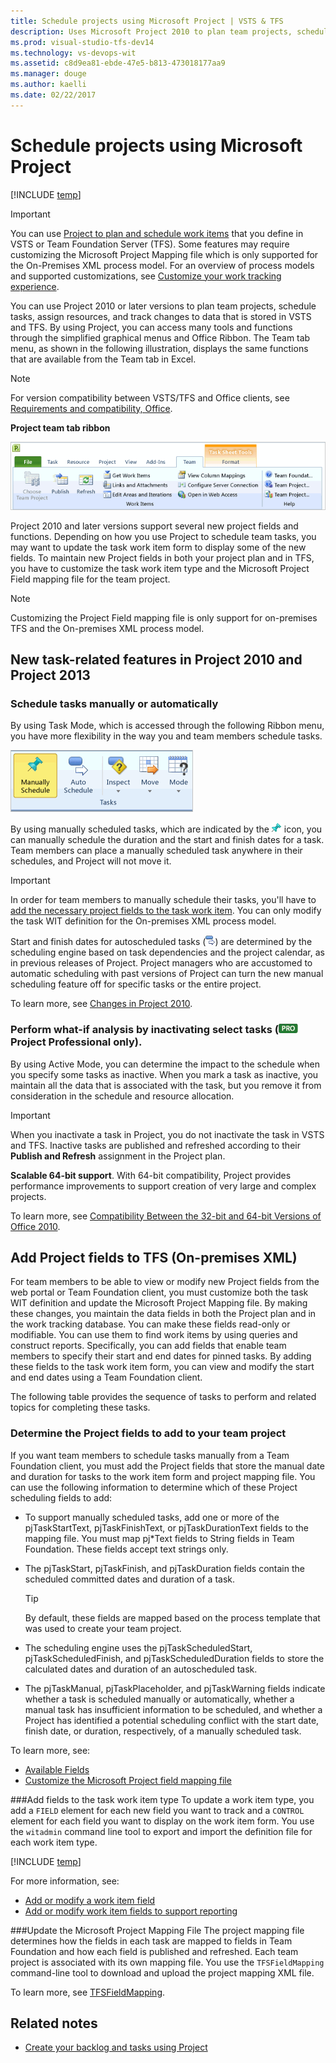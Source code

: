 ```yaml
---
title: Schedule projects using Microsoft Project | VSTS & TFS
description: Uses Microsoft Project 2010 to plan team projects, schedule tasks, assign resources, and track changes to data.
ms.prod: visual-studio-tfs-dev14
ms.technology: vs-devops-wit
ms.assetid: c8d9ea81-ebde-47e5-b813-473018177aa9
ms.manager: douge
ms.author: kaelli
ms.date: 02/22/2017  
---  
```


# Schedule projects using Microsoft Project  

[!INCLUDE [temp](../../_shared/version-vsts-tfs-all-versions.md)]


>[!IMPORTANT]  
>You can use [Project to plan and schedule work items](create-your-backlog-tasks-using-project.md) that you define in VSTS or Team Foundation Server (TFS). Some features may require customizing the Microsoft Project Mapping file which is only supported for the On-Premises XML process model. For an overview of process models and supported customizations, see [Customize your work tracking experience](../../customize/customize-work.md).  

You can use Project 2010 or later versions to plan team projects, schedule tasks, assign resources, and track changes to data that is stored in VSTS and TFS. By using Project, you can access many tools and functions through the simplified graphical menus and Office Ribbon. The Team tab menu, as shown in the following illustration, displays the same functions that are available from the Team tab in Excel.

>[!NOTE]  
>For version compatibility between VSTS/TFS and Office clients, see [Requirements and compatibility, Office](../../../tfs-server/requirements.md#office).  
 
**Project team tab ribbon** 

![Team Menu ribbon](_img/tfs_oiproj_ribbon.png "TFS_OIProj_Ribbon")  
  
  
Project 2010 and later versions support several new project fields and functions. Depending on how you use Project to schedule team tasks, you may want to update the task work item form to display some of the new fields. To maintain new Project fields in both your project plan and in TFS, you have to customize the task work item type and the Microsoft Project Field mapping file for the team project. 

>[!NOTE]  
>Customizing the Project Field mapping file is only support for on-premises TFS and the On-premises XML process model.  
  
<a name="NewFeatures"></a> 
##  New task-related features in Project 2010 and Project 2013  
 
### Schedule tasks manually or automatically
By using Task Mode, which is accessed through the following Ribbon menu, you have more flexibility in the way you and team members schedule tasks.

![Task mode scheduling ribbon menu options](_img/tfs_oiproj_taskmode_menu.png "TFS_OIProj_TaskMode_Menu")

By using manually scheduled tasks, which are indicated by the ![Pinned task icon](_img/tfs_oiproj_pintask_icon.png "TFS_OIProj_PinTask_Icon") icon, you can manually schedule the duration and the start and finish dates for a task. Team members can place a manually scheduled task anywhere in their schedules, and Project will not move it. 

>[!IMPORTANT]  
>In order for team members to manually schedule their tasks, you'll have to [add the necessary project fields to the task work item](#download). You can only modify the task WIT definition for the On-premises XML process model.  

Start and finish dates for autoscheduled tasks (![Auto Update Task Mode icon](_img/tfs_oiproj_autoupdate_icon.png "TFS_OIProj_AutoUpdate_Icon")) are determined by the scheduling engine based on task dependencies and the project calendar, as in previous releases of Project. Project managers who are accustomed to automatic scheduling with past versions of Project can turn the new manual scheduling feature off for specific tasks or the entire project.

To learn more, see [Changes in Project 2010](http://go.microsoft.com/fwlink/?LinkId=194857).  


### Perform what-if analysis by inactivating select tasks (![Project 2010 Professional Edition](_img/tfs_oiproj_ribbon_proicon.png "TFS_OIProj_Ribbon_ProIcon") **Project Professional only**). 

By using Active Mode, you can determine the impact to the schedule when you specify some tasks as inactive. When you mark a task as inactive, you maintain all the data that is associated with the task, but you remove it from consideration in the schedule and resource allocation. 

>[!IMPORTANT]  
>When you inactivate a task in Project, you do not inactivate the task in VSTS and TFS. Inactive tasks are published and refreshed according to their **Publish and Refresh** assignment in the Project plan.   

**Scalable 64-bit support**. With 64-bit compatibility, Project provides performance improvements to support creation of very large and complex projects.

To learn more, see [Compatibility Between the 32-bit and 64-bit Versions of Office 2010](http://go.microsoft.com/fwlink/?LinkId=194863).    

<a name="download"></a>   
##  Add Project fields to TFS (On-premises XML)  

For team members to be able to view or modify new Project fields from the web portal or Team Foundation client, you must customize both the task WIT definition and update the Microsoft Project Mapping file. By making these changes, you maintain the data fields in both the Project plan and in the work tracking database. You can make these fields read-only or modifiable. You can use them to find work items by using queries and construct reports. Specifically, you can add fields that enable team members to specify their start and end dates for pinned tasks. By adding these fields to the task work item form, you can view and modify the start and end dates using a Team Foundation client.  
  
The following table provides the sequence of tasks to perform and related topics for completing these tasks.  
  
### Determine the Project fields to add to your team project

If you want team members to schedule tasks manually from a Team Foundation client, you must add the Project fields that store the manual date and duration for tasks to the work item form and project mapping file. You can use the following information to determine which of these Project scheduling fields to add:
- To support manually scheduled tasks, add one or more of the pjTaskStartText, pjTaskFinishText, or pjTaskDurationText fields to the mapping file. You must map pj\*Text fields to String fields in Team Foundation. These fields accept text strings only.
- The pjTaskStart, pjTaskFinish, and pjTaskDuration fields contain the scheduled committed dates and duration of a task. 

	>[!TIP]  
	>By default, these fields are mapped based on the process template that was used to create your team project.

- The scheduling engine uses the pjTaskScheduledStart, pjTaskScheduledFinish, and pjTaskScheduledDuration fields to store the calculated dates and duration of an autoscheduled task.
- The pjTaskManual, pjTaskPlaceholder, and pjTaskWarning fields indicate whether a task is scheduled manually or automatically, whether a manual task has insufficient information to be scheduled, and whether a Project has identified a potential scheduling conflict with the start date, finish date, or duration, respectively, of a manually scheduled task. 

To learn more, see: 
- [Available Fields](https://support.office.com/en-us/article/Available-fields-reference-615a4563-1cc3-40f4-b66f-1b17e793a460)
- [Customize the Microsoft Project field mapping file](../../customize/reference/customize-project-field-mapping-file.md)

  
###Add fields to the task work item type
To update a work item type, you add a `FIELD` element for each new field you want to track and a `CONTROL` element for each field you want to display on the work item form. You use the `witadmin` command line tool to export and import the definition file for each work item type. 
 
[!INCLUDE [temp](../../_shared/process-editor.md)]

For more information, see: 
- [Add or modify a work item field](../../customize/add-modify-field.md)
- [Add or modify work item fields to support reporting](../../customize/reference/add-or-modify-work-item-fields-to-support-reporting.md)


###Update the Microsoft Project Mapping File
The project mapping file determines how the fields in each task are mapped to fields in Team Foundation and how each field is published and refreshed. Each team project is associated with its own mapping file. You use the `TFSFieldMapping` command-line tool to download and upload the project mapping XML file.

To learn more, see [TFSFieldMapping](../../customize/reference/upload-or-download-the-microsoft-project-mapping-file.md).   
  
## Related notes
- [Create your backlog and tasks using Project](create-your-backlog-tasks-using-project.md)